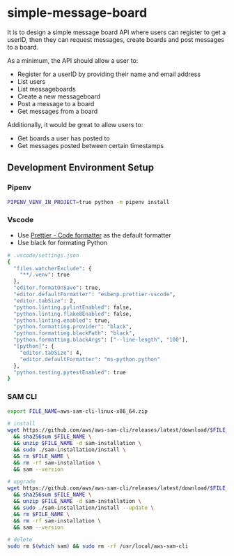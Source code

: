 # simple-message-board

It is to design a simple message board API where users can register to get a userID, then they
can request messages, create boards and post messages to a board.

As a minimum, the API should allow a user to:

- Register for a userID by providing their name and email address
- List users
- List messageboards
- Create a new messageboard
- Post a message to a board
- Get messages from a board

Additionally, it would be great to allow users to:

- Get boards a user has posted to
- Get messages posted between certain timestamps

## Development Environment Setup

### Pipenv

```bash
PIPENV_VENV_IN_PROJECT=true python -m pipenv install
```

### Vscode

- Use [Prettier - Code formatter](https://marketplace.visualstudio.com/items?itemName=esbenp.prettier-vscode) as the default formatter
- Use black for formating Python

```bash
# .vscode/settings.json
{
  "files.watcherExclude": {
    "**/.venv": true
  },
  "editor.formatOnSave": true,
  "editor.defaultFormatter": "esbenp.prettier-vscode",
  "editor.tabSize": 2,
  "python.linting.pylintEnabled": false,
  "python.linting.flake8Enabled": false,
  "python.linting.enabled": true,
  "python.formatting.provider": "black",
  "python.formatting.blackPath": "black",
  "python.formatting.blackArgs": ["--line-length", "100"],
  "[python]": {
    "editor.tabSize": 4,
    "editor.defaultFormatter": "ms-python.python"
  },
  "python.testing.pytestEnabled": true
}
```

### SAM CLI

```bash
export FILE_NAME=aws-sam-cli-linux-x86_64.zip

# install
wget https://github.com/aws/aws-sam-cli/releases/latest/download/$FILE_NAME \
  && sha256sum $FILE_NAME \
  && unzip $FILE_NAME -d sam-installation \
  && sudo ./sam-installation/install \
  && rm $FILE_NAME \
  && rm -rf sam-installation \
  && sam --version

# upgrade
wget https://github.com/aws/aws-sam-cli/releases/latest/download/$FILE_NAME \
  && sha256sum $FILE_NAME \
  && unzip $FILE_NAME -d sam-installation \
  && sudo ./sam-installation/install --update \
  && rm $FILE_NAME \
  && rm -rf sam-installation \
  && sam --version

# delete
sudo rm $(which sam) && sudo rm -rf /usr/local/aws-sam-cli
```
